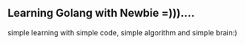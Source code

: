 ## Learning Golang with Newbie =)))....

simple learning with simple code, simple algorithm and simple brain:)
